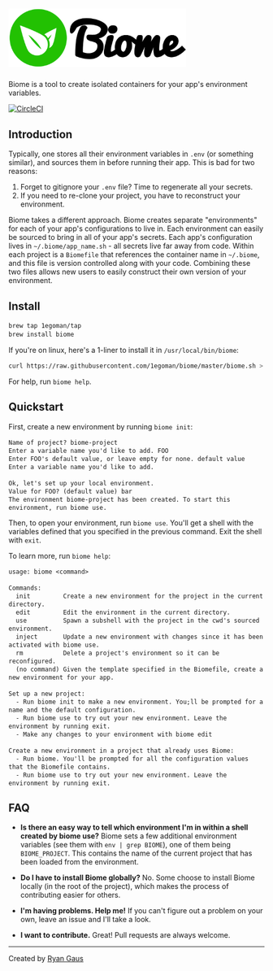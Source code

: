 <h1><a href="https://github.com/1egoman/biome" target="_blank"><img width="350" src="./logo.png"></a></h1>

Biome is a tool to create isolated containers for your app's environment variables.

[![CircleCI](https://circleci.com/gh/1egoman/biome.svg?style=shield)](https://circleci.com/gh/1egoman/biome)

## Introduction
Typically, one stores all their environment variables in `.env` (or something similar), and sources
them in before running their app. This is bad for two reasons:

1. Forget to gitignore your `.env` file? Time to regenerate all your secrets.
2. If you need to re-clone your project, you have to reconstruct your environment.

Biome takes a different approach. Biome creates separate "environments" for each of your app's
configurations to live in. Each environment can easily be sourced to bring in all of your app's
secrets. Each app's configuration lives in `~/.biome/app_name.sh` - all secrets live far away from
code. Within each project is a `Biomefile` that references the container name in `~/.biome`, and
this file is version controlled along with your code. Combining these two files allows new users to
easily construct their own version of your environment.

## Install
```bash
brew tap 1egoman/tap
brew install biome
```

If you're on linux, here's a 1-liner to install it in `/usr/local/bin/biome`:
```bash
curl https://raw.githubusercontent.com/1egoman/biome/master/biome.sh > /usr/local/bin/biome && sudo chmod +x /usr/local/bin/biome
```
For help, run `biome help`.

## Quickstart
First, create a new environment by running `biome init`:
```
Name of project? biome-project
Enter a variable name you'd like to add. FOO      
Enter FOO's default value, or leave empty for none. default value      
Enter a variable name you'd like to add. 

Ok, let's set up your local environment.
Value for FOO? (default value) bar
The environment biome-project has been created. To start this environment, run biome use.
```

Then, to open your environment, run `biome use`. You'll get a shell with the variables defined that
you specified in the previous command. Exit the shell with `exit`.

To learn more, run `biome help`:
```
usage: biome <command>

Commands:
  init         Create a new environment for the project in the current directory.
  edit         Edit the environment in the current directory.
  use          Spawn a subshell with the project in the cwd's sourced environment.
  inject       Update a new environment with changes since it has been activated with biome use.
  rm           Delete a project's environment so it can be reconfigured.
  (no command) Given the template specified in the Biomefile, create a new environment for your app.

Set up a new project:
  - Run biome init to make a new environment. You;ll be prompted for a name and the default configuration.
  - Run biome use to try out your new environment. Leave the environment by running exit.
  - Make any changes to your environment with biome edit

Create a new environment in a project that already uses Biome:
  - Run biome. You'll be prompted for all the configuration values that the Biomefile contains.
  - Run biome use to try out your new environment. Leave the environment by running exit.
```

## FAQ
- **Is there an easy way to tell which environment I'm in within a shell created by biome use?**
Biome sets a few additional environment variables (see them with `env | grep BIOME`), one of
them being `BIOME_PROJECT`. This contains the name of the current project that has been loaded from
the environment.

- **Do I have to install Biome globally?**
No. Some choose to install Biome locally (in the root of the project), which makes the process of
contributing easier for others.

- **I'm having problems. Help me!**
If you can't figure out a problem on your own, leave an issue and I'll take a look.

- **I want to contribute.**
Great! Pull requests are always welcome.

----------
Created by [Ryan Gaus](http://rgaus.net)
